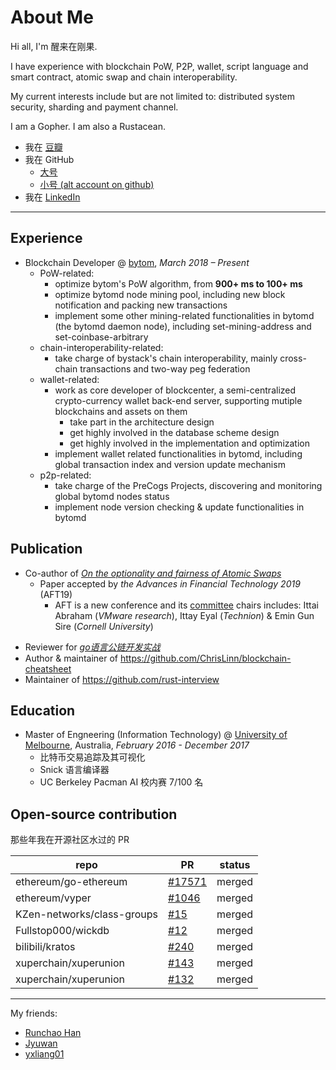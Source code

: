 # About Me

Hi all, I'm 醒来在刚果.

I have experience with blockchain PoW, P2P, wallet, script language and smart contract, atomic swap and chain interoperability. 

My current interests include but are not limited to: distributed system security, sharding and payment channel.

I am a Gopher. I am also a Rustacean.

<!-- ex_nonav -->

+ 我在 [豆瓣](https://www.douban.com/people/NanderFour/)
+ 我在 GitHub
    + [大号](https://github.com/ChrisLinn)
    + [小号 (alt account on github)](https://github.com/HAOYUatHZ)
+ 我在 [LinkedIn](http://linkedin.com/in/haoyu-lin-239474123)


--- 

## Experience
+ Blockchain Developer @ [bytom](https://github.com/Bytom/), _March 2018 – Present_
    * PoW-related:
        - optimize bytom's PoW algorithm, from __900+ ms to 100+ ms__
        - optimize bytomd node mining pool, including new block notification and packing new transactions
        - implement some other mining-related functionalities in bytomd (the bytomd daemon node), including set-mining-address and set-coinbase-arbitrary
    - chain-interoperability-related:
        - take charge of bystack's chain interoperability, mainly cross-chain transactions and two-way peg federation
    * wallet-related:
        - work as core developer of blockcenter, a semi-centralized crypto-currency wallet back-end server, supporting mutiple blockchains and assets on them
            + take part in the architecture design
            + get highly involved in the database scheme design
            + get highly involved in the implementation and optimization 
        - implement wallet related functionalities in bytomd, including global transaction index and version update mechanism
    * p2p-related:
        * take charge of the PreCogs Projects, discovering and monitoring global bytomd nodes status
        * implement node version checking & update functionalities in bytomd
        <!-- - p2p 层实现节点保持连接? -->

## Publication
+ Co-author of [_On the optionality and fairness of Atomic Swaps_](https://aft19.hotcrp.com/paper/19)
    + Paper accepted by _the Advances in Financial Technology 2019_ (AFT19)
        * AFT is a new conference and its [committee](https://aft.acm.org/committees) chairs includes: Ittai Abraham (_VMware research_), Ittay Eyal (_Technion_) & Emin Gun Sire (_Cornell University_)
- Reviewer for [_go语言公链开发实战_](https://book.douban.com/subject/34659372/)
- Author & maintainer of https://github.com/ChrisLinn/blockchain-cheatsheet
- Maintainer of https://github.com/rust-interview


## Education
+ Master of Engneering (Information Technology) @ [University of Melbourne](https://www.unimelb.edu.au/), Australia, _February 2016 - December 2017_
    * 比特币交易追踪及其可视化
    * Snick 语言编译器
    * UC Berkeley Pacman AI 校内赛 7/100 名

## Open-source contribution
那些年我在开源社区水过的 PR

| repo | PR | status|
| - | - | - |
| ethereum/go-ethereum | [#17571](https://github.com/ethereum/go-ethereum/pull/17571)  | merged |
| ethereum/vyper | [#1046](https://github.com/ethereum/vyper/pull/1046)  | merged |
| KZen-networks/class-groups | [#15](https://github.com/KZen-networks/class-groups/pull/15)  | merged |
| Fullstop000/wickdb | [#12](https://github.com/Fullstop000/wickdb/pull/12)  | merged |
| bilibili/kratos | [#240](https://github.com/bilibili/kratos/pull/240)  | merged |
| xuperchain/xuperunion | [#143](https://github.com/xuperchain/xuperunion/pull/143)  | merged |
| xuperchain/xuperunion | [#132](https://github.com/xuperchain/xuperunion/pull/132)  | merged |


---

My friends:

+ [Runchao Han](https://github.com/SebastianElvis)
+ [Jyuwan](https://www.douban.com/people/10566855/)
+ [yxliang01](https://github.com/yxliang01)
